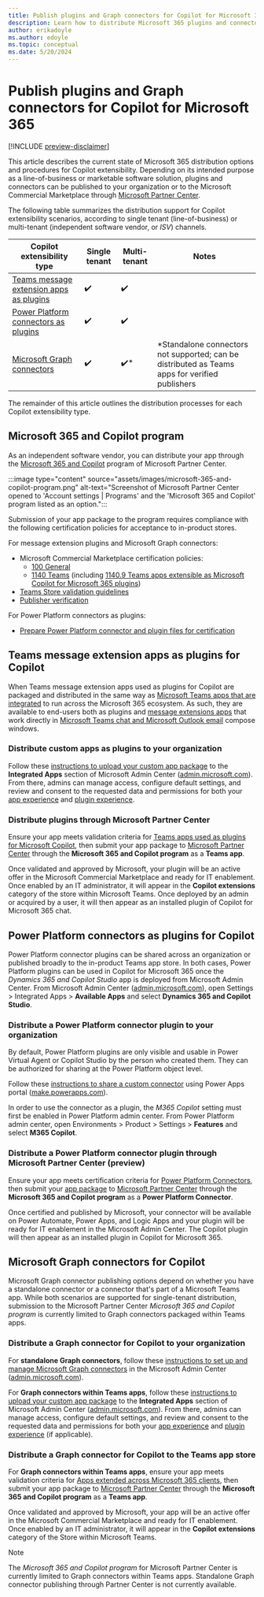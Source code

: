 ```yaml
---
title: Publish plugins and Graph connectors for Copilot for Microsoft 365
description: Learn how to distribute Microsoft 365 plugins and connectors to your organization or the Microsoft Commercial Marketplace
author: erikadoyle
ms.author: edoyle
ms.topic: conceptual
ms.date: 5/20/2024
---
```

# Publish plugins and Graph connectors for Copilot for Microsoft 365

[!INCLUDE [preview-disclaimer](includes/preview-disclaimer.md)]

This article describes the current state of Microsoft 365 distribution options and procedures for Copilot extensibility. Depending on its intended purpose as a line-of-business or marketable software solution, plugins and connectors can be published to your organization or to the Microsoft Commercial Marketplace  through [Microsoft Partner Center](https://partner.microsoft.com).

The following table summarizes the distribution support for Copilot extensibility scenarios, according to single tenant (line-of-business) or multi-tenant (independent software vendor, or *ISV*) channels.

|Copilot extensibility type  | Single tenant  | Multi-tenant| Notes|
|----------|-----------|------------|-----------|
|[Teams message extension apps as plugins](#teams-message-extension-apps-as-plugins-for-copilot) | ✔️ |✔️||
|[Power Platform connectors as plugins](#power-platform-connectors-as-plugins-for-copilot)| ✔️|✔️||
|[Microsoft Graph connectors](#microsoft-graph-connectors-for-copilot)| ✔️| ✔️*| *Standalone connectors not supported; can be distributed as Teams apps for verified publishers|

The remainder of this article outlines the distribution processes for each Copilot extensibility type.

## Microsoft 365 and Copilot program

As an independent software vendor, you can distribute your app through the  [Microsoft 365 and Copilot](/partner-center/marketplace/why-publish) program of Microsoft Partner Center.

:::image type="content" source="assets/images/microsoft-365-and-copilot-program.png" alt-text="Screenshot of Microsoft Partner Center opened to 'Account settings | Programs' and the 'Microsoft 365 and Copilot' program listed as an option.":::

Submission of your app package to the program requires compliance with the following certification policies for acceptance to in-product stores.

For message extension plugins and Microsoft Graph connectors:

- Microsoft Commercial Marketplace certification policies:
  - [100 General](/legal/marketplace/certification-policies#100-general)
  - [1140 Teams](/legal/marketplace/certification-policies#1140-teams) (including [1140.9 Teams apps extensible as Microsoft Copilot for Microsoft 365 plugins](/legal/marketplace/certification-policies#11409-teams-apps-extensible-as-microsoft-365-copilot-plugin))
- [Teams Store validation guidelines](/microsoftteams/platform/concepts/deploy-and-publish/appsource/prepare/teams-store-validation-guidelines)
- [Publisher verification](/entra/identity-platform/publisher-verification-overview)

For Power Platform connectors as plugins:

- [Prepare Power Platform connector and plugin files for certification](/connectors/custom-connectors/certification-submission)

## Teams message extension apps as plugins for Copilot

When Teams message extension apps used as plugins for Copilot are packaged and distributed in the same way as [Microsoft Teams apps that are integrated](/microsoft-365/admin/manage/test-and-deploy-microsoft-365-apps) to run across the Microsoft 365 ecosystem. As such, they are available to end-users both as plugins and [message extensions apps](/microsoftteams/platform/m365-apps/extend-m365-teams-message-extension) that work directly in [Microsoft Teams chat and Microsoft Outlook email](/microsoftteams/platform/m365-apps/overview#personal-tabs-and-messaging-extensions-in-outlook-and-microsoft-365-app) compose windows.

### Distribute custom apps as plugins to your organization

Follow these [instructions to upload your custom app package](/microsoft-365/admin/manage/teams-apps-work-on-outlook-and-m365#upload-custom-teams-apps-that-work-on-outlook-and-the-microsoft-365-app) to the **Integrated Apps** section of Microsoft Admin Center ([admin.microsoft.com](https://admin.microsoft.com)). From there, admins can manage access, configure default settings, and review and consent to the requested data and permissions for both your [app experience](/microsoft-365/admin/manage/teams-apps-work-on-outlook-and-m365#how-to-manage-the-availability-of-an-app-in-your-organization) and [plugin experience](/microsoft-365/admin/manage/manage-plugins-for-copilot-in-integrated-apps).

### Distribute plugins through Microsoft Partner Center

Ensure your app meets validation criteria for [Teams apps used as plugins for Microsoft Copilot](/microsoftteams/platform/concepts/deploy-and-publish/appsource/prepare/teams-store-validation-guidelines#teams-apps-extensible-as-microsoft-365-copilot-plugin), then submit your app package to [Microsoft Partner Center](https://partner.microsoft.com) through the **Microsoft 365 and Copilot program** as a **Teams app**.

Once validated and approved by Microsoft, your plugin will be an active offer in the Microsoft Commercial Marketplace and ready for IT enablement. Once enabled by an IT administrator, it will appear in the **Copilot extensions** category of the store within Microsoft Teams. Once deployed by an admin or acquired by a user, it will then appear as an installed plugin of Copilot for Microsoft 365 chat.

## Power Platform connectors as plugins for Copilot

Power Platform connector plugins can be shared across an organization or published broadly to the in-product Teams app store. In both cases, Power Platform plugins can be used in Copilot for Microsoft 365 once the *Dynamics 365 and Copilot Studio* app is deployed from Microsoft Admin Center. From Microsoft Admin Center ([admin.microsoft.com](https://admin.microsoft.com)), open Settings > Integrated Apps > **Available Apps** and select **Dynamics 365 and Copilot Studio**.

### Distribute a Power Platform connector plugin to your organization

By default, Power Platform plugins are only visible and usable in Power Virtual Agent or Copilot Studio by the person who created them. They can be authorized for sharing at the Power Platform object level.

Follow these [instructions to share a custom connector](/connectors/custom-connectors/share) using Power Apps portal ([make.powerapps.com](https://make.powerapps.com/environments/customconnectors)).

In order to use the connector as a plugin, the *M365 Copilot* setting must first be enabled in Power Platform admin center. From Power Platform admin center, open Environments > Product > Settings > **Features** and select **M365 Copilot**.

### Distribute a Power Platform connector plugin through Microsoft Partner Center (preview)

Ensure your app meets certification criteria for [Power Platform Connectors](/connectors/custom-connectors/certification-submission), then submit your [app package](/connectors/custom-connectors/certification-submission) to [Microsoft Partner Center](https://partner.microsoft.com) through the **Microsoft 365 and Copilot program** as a **Power Platform Connector**.

Once certified and published by Microsoft, your connector will be available on Power Automate, Power Apps, and Logic Apps and your plugin will be ready for IT enablement in the Microsoft Admin Center. The Copilot plugin will then appear as an installed plugin in Copilot for Microsoft 365.

## Microsoft Graph connectors for Copilot

Microsoft Graph connector publishing options depend on whether you have a standalone connector or a connector that's part of a Microsoft Teams app. While both scenarios are supported for single-tenant distribution, submission to the Microsoft Partner Center *Microsoft 365 and Copilot program* is currently limited to Graph connectors packaged within Teams apps.

### Distribute a Graph connector for Copilot to your organization

For **standalone Graph connectors**, follow these [instructions to set up and manage Microsoft Graph connectors](/microsoftsearch/configure-connector) in the Microsoft Admin Center ([admin.microsoft.com](https://admin.microsoft.com)).

For **Graph connectors within Teams apps**, follow these [instructions to upload your custom app package](/microsoft-365/admin/manage/teams-apps-work-on-outlook-and-m365#upload-custom-teams-apps-that-work-on-outlook-and-the-microsoft-365-app) to the **Integrated Apps** section of Microsoft Admin Center ([admin.microsoft.com](https://admin.microsoft.com)). From there, admins can manage access, configure default settings, and review and consent to the requested data and permissions for both your [app experience](/microsoft-365/admin/manage/teams-apps-work-on-outlook-and-m365#how-to-manage-the-availability-of-an-app-in-your-organization) and [plugin experience](/microsoft-365/admin/manage/manage-plugins-for-copilot-in-integrated-apps) (if applicable).

### Distribute a Graph connector for Copilot to the Teams app store

For **Graph connectors within Teams apps**, ensure your app meets validation criteria for [Apps extended across Microsoft 365 clients](/microsoftteams/platform/concepts/deploy-and-publish/appsource/prepare/teams-store-validation-guidelines#apps-extended-across-microsoft-365-clients), then submit your app package to [Microsoft Partner Center](https://partner.microsoft.com) through the **Microsoft 365 and Copilot program** as a **Teams app**.

Once validated and approved by Microsoft, your app will be an active offer in the Microsoft Commercial Marketplace and ready for IT enablement. Once enabled by an IT administrator, it will appear in the **Copilot extensions** category of the Store within Microsoft Teams.

> [!NOTE]
> The *Microsoft 365 and Copilot program* for Microsoft Partner Center is currently limited to Graph connectors within Teams apps. Standalone Graph connector publishing through Partner Center is not currently available.
